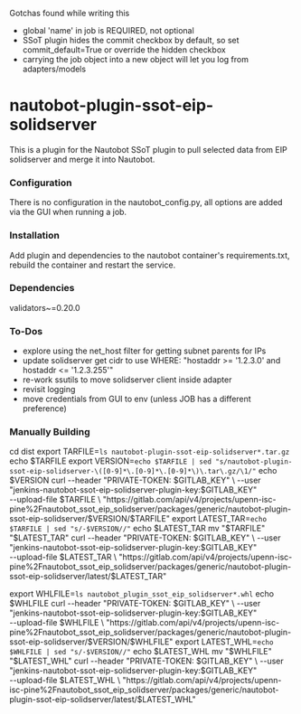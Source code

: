 Gotchas found while writing this

- global 'name' in job is REQUIRED, not optional
- SSoT plugin hides the commit checkbox by default, so set commit_default=True or override the hidden checkbox
- carrying the job object into a new object will let you log from adapters/models

# nautobot-plugin-ssot-eip-solidserver
This is a plugin for the Nautobot SSoT plugin to pull selected data from EIP solidserver and merge it into Nautobot.

### Configuration
There is no configuration in the nautobot_config.py, all options are added via the GUI when running a job.

### Installation
Add plugin and dependencies to the nautobot container's requirements.txt, rebuild the container and restart the service.

### Dependencies
validators~=0.20.0

### To-Dos
- explore using the net_host filter for getting subnet parents for IPs
- update solidserver get cidr to use WHERE: "hostaddr >= '1.2.3.0' and hostaddr <= '1.2.3.255'"
- re-work ssutils to move solidserver client inside adapter
- revisit logging
- move credentials from GUI to env (unless JOB has a different preference)

### Manually Building
cd dist
export TARFILE=`ls nautobot-plugin-ssot-eip-solidserver*.tar.gz`
echo $TARFILE
export VERSION=`echo $TARFILE | sed "s/nautobot-plugin-ssot-eip-solidserver-\([0-9]*\.[0-9]*\.[0-9]*\)\.tar\.gz/\1/"`
echo $VERSION
curl --header "PRIVATE-TOKEN: $GITLAB_KEY" \
     --user "jenkins-nautobot-ssot-eip-solidserver-plugin-key:$GITLAB_KEY" \
     --upload-file $TARFILE \
     "https://gitlab.com/api/v4/projects/upenn-isc-pine%2Fnautobot_ssot_eip_solidserver/packages/generic/nautobot-plugin-ssot-eip-solidserver/$VERSION/$TARFILE"
export LATEST_TAR=`echo $TARFILE | sed "s/-$VERSION//"`
echo $LATEST_TAR
mv "$TARFILE" "$LATEST_TAR"
curl --header "PRIVATE-TOKEN: $GITLAB_KEY" \
     --user "jenkins-nautobot-ssot-eip-solidserver-plugin-key:$GITLAB_KEY" \
     --upload-file $LATEST_TAR \
     "https://gitlab.com/api/v4/projects/upenn-isc-pine%2Fnautobot_ssot_eip_solidserver/packages/generic/nautobot-plugin-ssot-eip-solidserver/latest/$LATEST_TAR"

export WHLFILE=`ls nautobot_plugin_ssot_eip_solidserver*.whl`
echo $WHLFILE
curl --header "PRIVATE-TOKEN: $GITLAB_KEY" \
     --user "jenkins-nautobot-ssot-eip-solidserver-plugin-key:$GITLAB_KEY" \
     --upload-file $WHLFILE \
     "https://gitlab.com/api/v4/projects/upenn-isc-pine%2Fnautobot_ssot_eip_solidserver/packages/generic/nautobot-plugin-ssot-eip-solidserver/$VERSION/$WHLFILE"
export LATEST_WHL=`echo $WHLFILE | sed "s/-$VERSION//"`
echo $LATEST_WHL
mv "$WHLFILE" "$LATEST_WHL"
curl --header "PRIVATE-TOKEN: $GITLAB_KEY" \
     --user "jenkins-nautobot-ssot-eip-solidserver-plugin-key:$GITLAB_KEY" \
     --upload-file $LATEST_WHL \
     "https://gitlab.com/api/v4/projects/upenn-isc-pine%2Fnautobot_ssot_eip_solidserver/packages/generic/nautobot-plugin-ssot-eip-solidserver/latest/$LATEST_WHL"
